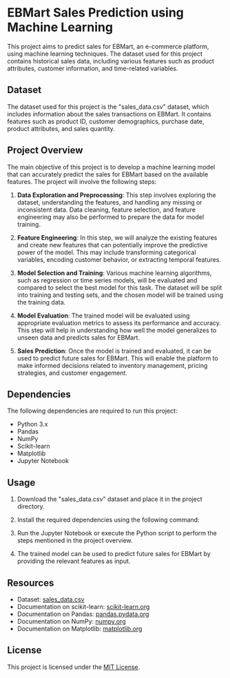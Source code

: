 # EBMart Sales Prediction using Machine Learning

This project aims to predict sales for EBMart, an e-commerce platform, using machine learning techniques. The dataset used for this project contains historical sales data, including various features such as product attributes, customer information, and time-related variables.

## Dataset

The dataset used for this project is the "sales_data.csv" dataset, which includes information about the sales transactions on EBMart. It contains features such as product ID, customer demographics, purchase date, product attributes, and sales quantity.

## Project Overview

The main objective of this project is to develop a machine learning model that can accurately predict the sales for EBMart based on the available features. The project will involve the following steps:

1. **Data Exploration and Preprocessing**: This step involves exploring the dataset, understanding the features, and handling any missing or inconsistent data. Data cleaning, feature selection, and feature engineering may also be performed to prepare the data for model training.

2. **Feature Engineering**: In this step, we will analyze the existing features and create new features that can potentially improve the predictive power of the model. This may include transforming categorical variables, encoding customer behavior, or extracting temporal features.

3. **Model Selection and Training**: Various machine learning algorithms, such as regression or time series models, will be evaluated and compared to select the best model for this task. The dataset will be split into training and testing sets, and the chosen model will be trained using the training data.

4. **Model Evaluation**: The trained model will be evaluated using appropriate evaluation metrics to assess its performance and accuracy. This step will help in understanding how well the model generalizes to unseen data and predicts sales for EBMart.

5. **Sales Prediction**: Once the model is trained and evaluated, it can be used to predict future sales for EBMart. This will enable the platform to make informed decisions related to inventory management, pricing strategies, and customer engagement.

## Dependencies

The following dependencies are required to run this project:

- Python 3.x
- Pandas
- NumPy
- Scikit-learn
- Matplotlib
- Jupyter Notebook 

## Usage

1. Download the "sales_data.csv" dataset and place it in the project directory.

2. Install the required dependencies using the following command:

3. Run the Jupyter Notebook or execute the Python script to perform the steps mentioned in the project overview.

4. The trained model can be used to predict future sales for EBMart by providing the relevant features as input.

## Resources

- Dataset: [sales_data.csv](link_to_the_dataset)
- Documentation on scikit-learn: [scikit-learn.org](https://scikit-learn.org/)
- Documentation on Pandas: [pandas.pydata.org](https://pandas.pydata.org/)
- Documentation on NumPy: [numpy.org](https://numpy.org/)
- Documentation on Matplotlib: [matplotlib.org](https://matplotlib.org/)

## License

This project is licensed under the [MIT License](LICENSE).
